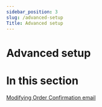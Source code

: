 ```yaml
---
sidebar_position: 3
slug: /advanced-setup  
Title: Advanced setup
---
```


# Advanced setup

# In this section

[Modifying Order Confirmation email](./order-confirmation-email)
